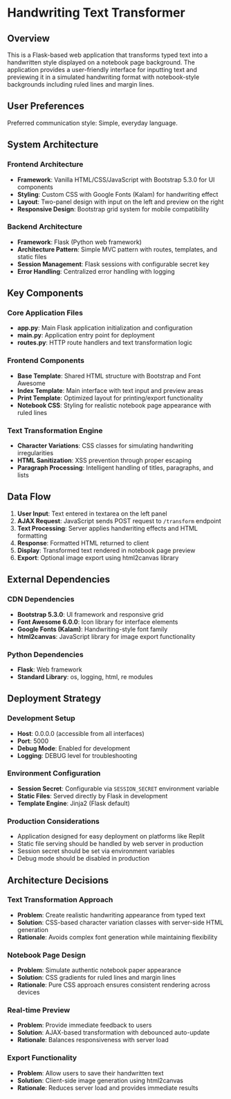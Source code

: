# Handwriting Text Transformer

## Overview

This is a Flask-based web application that transforms typed text into a handwritten style displayed on a notebook page background. The application provides a user-friendly interface for inputting text and previewing it in a simulated handwriting format with notebook-style backgrounds including ruled lines and margin lines.

## User Preferences

Preferred communication style: Simple, everyday language.

## System Architecture

### Frontend Architecture
- **Framework**: Vanilla HTML/CSS/JavaScript with Bootstrap 5.3.0 for UI components
- **Styling**: Custom CSS with Google Fonts (Kalam) for handwriting effect
- **Layout**: Two-panel design with input on the left and preview on the right
- **Responsive Design**: Bootstrap grid system for mobile compatibility

### Backend Architecture
- **Framework**: Flask (Python web framework)
- **Architecture Pattern**: Simple MVC pattern with routes, templates, and static files
- **Session Management**: Flask sessions with configurable secret key
- **Error Handling**: Centralized error handling with logging

## Key Components

### Core Application Files
- **app.py**: Main Flask application initialization and configuration
- **main.py**: Application entry point for deployment
- **routes.py**: HTTP route handlers and text transformation logic

### Frontend Components
- **Base Template**: Shared HTML structure with Bootstrap and Font Awesome
- **Index Template**: Main interface with text input and preview areas
- **Print Template**: Optimized layout for printing/export functionality
- **Notebook CSS**: Styling for realistic notebook page appearance with ruled lines

### Text Transformation Engine
- **Character Variations**: CSS classes for simulating handwriting irregularities
- **HTML Sanitization**: XSS prevention through proper escaping
- **Paragraph Processing**: Intelligent handling of titles, paragraphs, and lists

## Data Flow

1. **User Input**: Text entered in textarea on the left panel
2. **AJAX Request**: JavaScript sends POST request to `/transform` endpoint
3. **Text Processing**: Server applies handwriting effects and HTML formatting
4. **Response**: Formatted HTML returned to client
5. **Display**: Transformed text rendered in notebook page preview
6. **Export**: Optional image export using html2canvas library

## External Dependencies

### CDN Dependencies
- **Bootstrap 5.3.0**: UI framework and responsive grid
- **Font Awesome 6.0.0**: Icon library for interface elements
- **Google Fonts (Kalam)**: Handwriting-style font family
- **html2canvas**: JavaScript library for image export functionality

### Python Dependencies
- **Flask**: Web framework
- **Standard Library**: os, logging, html, re modules

## Deployment Strategy

### Development Setup
- **Host**: 0.0.0.0 (accessible from all interfaces)
- **Port**: 5000
- **Debug Mode**: Enabled for development
- **Logging**: DEBUG level for troubleshooting

### Environment Configuration
- **Session Secret**: Configurable via `SESSION_SECRET` environment variable
- **Static Files**: Served directly by Flask in development
- **Template Engine**: Jinja2 (Flask default)

### Production Considerations
- Application designed for easy deployment on platforms like Replit
- Static file serving should be handled by web server in production
- Session secret should be set via environment variables
- Debug mode should be disabled in production

## Architecture Decisions

### Text Transformation Approach
- **Problem**: Create realistic handwriting appearance from typed text
- **Solution**: CSS-based character variation classes with server-side HTML generation
- **Rationale**: Avoids complex font generation while maintaining flexibility

### Notebook Page Design
- **Problem**: Simulate authentic notebook paper appearance
- **Solution**: CSS gradients for ruled lines and margin lines
- **Rationale**: Pure CSS approach ensures consistent rendering across devices

### Real-time Preview
- **Problem**: Provide immediate feedback to users
- **Solution**: AJAX-based transformation with debounced auto-update
- **Rationale**: Balances responsiveness with server load

### Export Functionality
- **Problem**: Allow users to save their handwritten text
- **Solution**: Client-side image generation using html2canvas
- **Rationale**: Reduces server load and provides immediate results